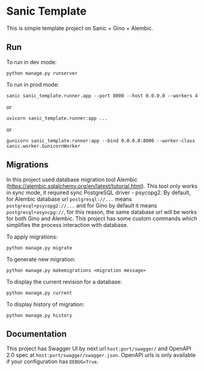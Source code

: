 # Sanic Template
This is simple template project on Sanic + Gino + Alembic.

## Run
To run in dev mode:
```
python manage.py runserver
```

To run in prod mode:
```
sanic sanic_template.runner.app --port 8000 --host 0.0.0.0 --workers 4
```
or
```
uvicorn sanic_template.runner:app ...
```
or
```
gunicorn sanic_template.runner:app --bind 0.0.0.0:8000 --worker-class sanic.worker.GunicornWorker
```

## Migrations
In this project used database migration tool Alembic (https://alembic.sqlalchemy.org/en/latest/tutorial.html). This tool only works in sync mode, it required sync PostgreSQL driver - psycopg2.
By default, for Alembic database url `postgresql://...` means `postgresql+psycopg2://...` and for Gino by default it means `postgresql+asyncpg://`, for this reason, the same database url will be works for both Gino and Alembic. 
This project has some custom commands which simplifies the process interaction with database. 

To apply migrations:
```
python manage.py migrate
```

To generate new migration:
```
python manage.py makemigrations <migration message>
```

To display the current revision for a database:
```
python manage.py current
```

To display history of migration:
```
python manage.py history
```

## Documentation
This project has Swagger UI by next url `host:port/swagger/` and OpenAPI 2.0 spec at `host:port/swagger/swagger.json`.
OpenAPI urls is only available if your configuration has `DEBUG=True`.
